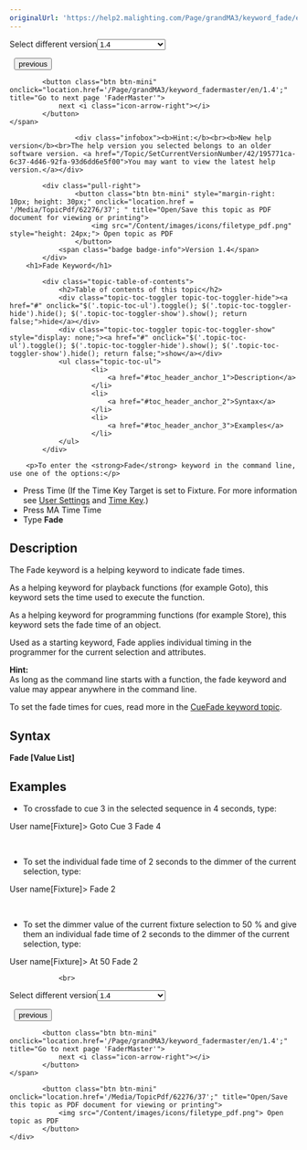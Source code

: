 ```yaml
---
originalUrl: 'https://help2.malighting.com/Page/grandMA3/keyword_fade/en/1.4'
---
```


<div class="topic-navigation">

<div class="pull-right">
	<span class="pull-left">


<div class="pull-left">
<form action="/Topic/SetCurrentVersionNumber" class="form-inline" id="frmTagSelector" method="post">	<span class="form-mini">
		<div class="input-prepend"><span class="add-on">Select different version</span><select autocomplete="off" id="versionNumberId" name="versionNumberId" onchange="$(this).closest('#frmTagSelector').submit();" style="width: 120px;"><option value="">- latest -</option>
<option value="10">1.0</option>
<option value="32">1.1</option>
<option value="35">1.2</option>
<option value="36">1.3</option>
<option selected="selected" value="37">1.4</option>
<option value="38">1.5</option>
<option value="39">1.6</option>
<option value="40">1.7</option>
<option value="42">1.8</option>
</select></div>
		<input data-val="true" data-val-number="The field Int32 must be a number." data-val-required="The Int32 field is required." id="ProductId" name="ProductId" type="hidden" value="16">
		<input id="CurrentGuid" name="CurrentGuid" type="hidden" value="195771ca-6c37-4d46-92fa-93d6dd6e5f00">
	</span>
</form></div>&nbsp;	</span>
	<span class="pull-right" style="white-space: nowrap;">
			<button class="btn btn-mini" onclick="location.href='/Page/grandMA3/keyword_extension/en/1.4'; " title="Go to previous page 'Extension'">
				<i class="icon-arrow-left"></i> previous
			</button>

			<button class="btn btn-mini" onclick="location.href='/Page/grandMA3/keyword_fadermaster/en/1.4';" title="Go to next page 'FaderMaster'">
				next <i class="icon-arrow-right"></i> 
			</button>
	</span>
</div>
<div class="clear-fix" style="margin-bottom: 10px"></div>
</div>

					<div class="infobox"><b>Hint:</b><br><b>New help version</b><br>The help version you selected belongs to an older software version. <a href="/Topic/SetCurrentVersionNumber/42/195771ca-6c37-4d46-92fa-93d6dd6e5f00">You may want to view the latest help version.</a></div>

			<div class="pull-right">
					<button class="btn btn-mini" style="margin-right: 10px; height: 30px;" onclick="location.href = '/Media/TopicPdf/62276/37'; " title="Open/Save this topic as PDF document for viewing or printing">
						<img src="/Content/images/icons/filetype_pdf.png" style="height: 24px;"> Open topic as PDF
					</button>
				<span class="badge badge-info">Version 1.4</span>
			</div>
		<h1>Fade Keyword</h1>

			<div class="topic-table-of-contents">
				<h2>Table of contents of this topic</h2>
				<div class="topic-toc-toggler topic-toc-toggler-hide"><a href="#" onclick="$('.topic-toc-ul').toggle(); $('.topic-toc-toggler-hide').hide(); $('.topic-toc-toggler-show').show(); return false;">hide</a></div>
				<div class="topic-toc-toggler topic-toc-toggler-show" style="display: none;"><a href="#" onclick="$('.topic-toc-ul').toggle(); $('.topic-toc-toggler-hide').show(); $('.topic-toc-toggler-show').hide(); return false;">show</a></div>
				<ul class="topic-toc-ul">
						<li>
							<a href="#toc_header_anchor_1">Description</a>
						</li>
						<li>
							<a href="#toc_header_anchor_2">Syntax</a>
						</li>
						<li>
							<a href="#toc_header_anchor_3">Examples</a>
						</li>
				</ul>
			</div>

		<p>To enter the <strong>Fade</strong> keyword in the command line, use one of the options:</p>

<ul>
	<li>Press <span class="hardkey">Time</span> (If the Time Key Target is set to Fixture. For more information see&nbsp;<a href="/Topic/5e960b42-1e2d-49a6-a738-bb3ac9f023d7">User Settings</a>&nbsp;and&nbsp;<a href="/Topic/9269a267-cc3c-4312-a21e-85a968cac866">Time Key</a>.)</li>
	<li>Press <span class="hardkey">MA</span> <span class="hardkey">Time</span> <span class="hardkey">Time</span></li>
	<li>Type <strong>Fade</strong></li>
</ul>

<a name="toc_header_anchor_1" id="toc_header_anchor_1" class="topic-toc-item"></a><h2>Description</h2>

<p>The Fade keyword is a helping keyword to indicate&nbsp;fade&nbsp;times.</p>

<p>As a helping keyword for playback functions (for example Goto), this keyword sets the time used to execute the function.</p>

<p>As a helping keyword for programming functions (for example Store), this keyword sets the&nbsp;fade&nbsp;time of an object.</p>

<p>Used as a starting keyword,&nbsp;Fade&nbsp;applies individual timing in the programmer for the current selection and attributes.</p>

<div class="tip"><strong>Hint:</strong><br>
As long as the command line starts with a function, the&nbsp;fade&nbsp;keyword and value may appear anywhere in the command line.</div>

<p>To set the fade times for cues, read more in the <a href="/Topic/6794f5f5-817f-4963-be14-0af3721d5e39">CueFade keyword topic</a>.</p>

<a name="toc_header_anchor_2" id="toc_header_anchor_2" class="topic-toc-item"></a><h2>Syntax</h2>

<p><span class="syntax"><strong>Fade&nbsp;[Value List]</strong></span></p>

<a name="toc_header_anchor_3" id="toc_header_anchor_3" class="topic-toc-item"></a><h2>Examples</h2>

<ul>
	<li>To crossfade&nbsp;to cue 3 in the selected sequence in 4 seconds, type:</li>
</ul>

<div class="cl_input">User name[Fixture]&gt; Goto Cue 3&nbsp;Fade&nbsp;4</div>

<p>&nbsp;</p>

<ul>
	<li>To set the individual&nbsp;fade&nbsp;time of 2 seconds to the dimmer of the current selection, type:</li>
</ul>

<div class="cl_input">User name[Fixture]&gt;&nbsp;Fade&nbsp;2</div>

<p>&nbsp;</p>

<ul>
	<li>To set the dimmer value of the current fixture selection to 50 % and give them an individual&nbsp;fade&nbsp;time of 2 seconds to the dimmer of the current selection, type:</li>
</ul>

<div class="cl_input">User name[Fixture]&gt; At 50&nbsp;Fade&nbsp;2</div>


				<br>
<div class="topic-navigation">

<div class="pull-right">
	<span class="pull-left">


<div class="pull-left">
<form action="/Topic/SetCurrentVersionNumber" class="form-inline" id="frmTagSelector" method="post">	<span class="form-mini">
		<div class="input-prepend"><span class="add-on">Select different version</span><select autocomplete="off" id="versionNumberId" name="versionNumberId" onchange="$(this).closest('#frmTagSelector').submit();" style="width: 120px;"><option value="">- latest -</option>
<option value="10">1.0</option>
<option value="32">1.1</option>
<option value="35">1.2</option>
<option value="36">1.3</option>
<option selected="selected" value="37">1.4</option>
<option value="38">1.5</option>
<option value="39">1.6</option>
<option value="40">1.7</option>
<option value="42">1.8</option>
</select></div>
		<input data-val="true" data-val-number="The field Int32 must be a number." data-val-required="The Int32 field is required." id="ProductId" name="ProductId" type="hidden" value="16">
		<input id="CurrentGuid" name="CurrentGuid" type="hidden" value="195771ca-6c37-4d46-92fa-93d6dd6e5f00">
	</span>
</form></div>&nbsp;	</span>
	<span class="pull-right" style="white-space: nowrap;">
			<button class="btn btn-mini" onclick="location.href='/Page/grandMA3/keyword_extension/en/1.4'; " title="Go to previous page 'Extension'">
				<i class="icon-arrow-left"></i> previous
			</button>

			<button class="btn btn-mini" onclick="location.href='/Page/grandMA3/keyword_fadermaster/en/1.4';" title="Go to next page 'FaderMaster'">
				next <i class="icon-arrow-right"></i> 
			</button>
	</span>
</div>
	<div class="clear-fix"></div>
	<div class="pull-right">
	
			<button class="btn btn-mini" onclick="location.href='/Media/TopicPdf/62276/37';" title="Open/Save this topic as PDF document for viewing or printing">
				<img src="/Content/images/icons/filetype_pdf.png"> Open topic as PDF
			</button>
	</div>
<div class="clear-fix" style="margin-bottom: 10px"></div>
</div>

	
